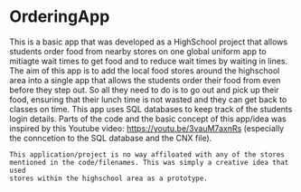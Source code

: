 # OrderingApp
This is a basic app that was developed as a HighSchool project that allows students order food from nearby stores on one global uniform app to mitiagte wait times to get food and to reduce wait times by waiting in lines. The aim of this app is to add the local food stores around the highschool area into a single app that allows the students order their food from even before they step out. So all they need to do is to go out and pick up their food, ensuring that their lunch time is not wasted and they can get back to classes on time. 
This app uses SQL databases to keep track of the students login details.
Parts of the code and the basic concept of this app/idea was inspired by this Youtube video: https://youtu.be/3vauM7axnRs (especially the conncetion to the SQL database and the CNX file). 


	This application/project is no way affiloated with any of the stores mentioned in the code/filenames. This was simply a creative idea that used 	
	stores within the highschool area as a prototype.
